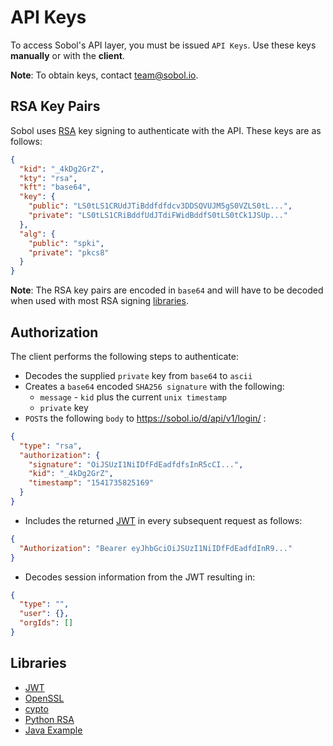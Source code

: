 # API Keys

To access Sobol's API layer, you must be issued `API Keys`.
Use these keys **manually** or with the **client**.

**Note**: To obtain keys, contact team@sobol.io.

## RSA Key Pairs

Sobol uses [RSA](https://en.wikipedia.org/wiki/RSA_(cryptosystem)) key signing to authenticate with the API. These keys are as follows:

```json
{
  "kid": "_4kDg2GrZ",
  "kty": "rsa",
  "kft": "base64",
  "key": {
    "public": "LS0tLS1CRUdJTiBddfdfdcv3DDSQVUJM5gS0VZLS0tL...",
    "private": "LS0tLS1CRiBddfUdJTdiFWidBddfS0tLS0tCk1JSUp..."
  },
  "alg": {
    "public": "spki",
    "private": "pkcs8"
  }
}
```
**Note**: The RSA key pairs are encoded in `base64` and will have to be decoded when used with most RSA signing [libraries](#libraries).

## Authorization

The client performs the following steps to authenticate:

- Decodes the supplied `private` key from `base64` to `ascii`
- Creates a `base64` encoded `SHA256 signature` with the following:
  - `message` - `kid` plus the current `unix timestamp`
  - `private` key
- `POST`s the following `body` to https://sobol.io/d/api/v1/login/ :

```json
{
  "type": "rsa",
  "authorization": {
    "signature": "OiJSUzI1NiIDfFdEadfdfsInR5cCI...",
    "kid": "_4kDg2GrZ",
    "timestamp": "1541735825169"
  }
}
```

- Includes the returned [JWT](https://jwt.io/) in every subsequent request as follows:

```json
{
  "Authorization": "Bearer eyJhbGciOiJSUzI1NiIDfFdEadfdInR9..."
}
```

- Decodes session information from the JWT resulting in:

```json
{
  "type": "",
  "user": {},
  "orgIds": []
}
```

## Libraries

* [JWT](https://jwt.io/)
* [OpenSSL](https://www.openssl.org/)
* [cypto](https://nodejs.org/api/crypto.html)
* [Python RSA](https://pypi.org/project/rsa/)
* [Java Example](https://gist.github.com/nielsutrecht/855f3bef0cf559d8d23e94e2aecd4ede)
